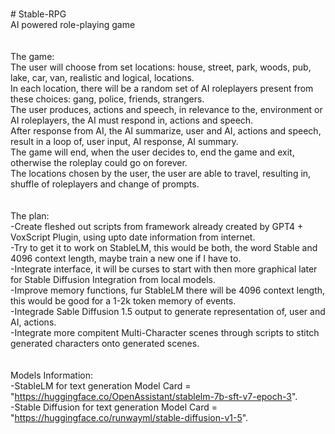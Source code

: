 <br># Stable-RPG
<br>AI powered role-playing game
<br>
<br>
<br>The game:
<br>The user will choose from set locations: house, street, park, woods, pub, lake, car, van, realistic and logical, locations.
<br>In each location, there will be a random set of AI roleplayers present from these choices: gang, police, friends, strangers.
<br>The user produces, actions and speech, in relevance to the, environment or AI roleplayers, the AI must respond in, actions and speech.
<br>After response from AI, the AI summarize, user and AI, actions and speech, result in a loop of, user input, AI response, AI summary.
<br>The game will end, when the user decides to, end the game and exit, otherwise the roleplay could go on forever.
<br>The locations chosen by the user, the user are able to travel, resulting in, shuffle of roleplayers and change of prompts.
<br>
<br>
<br>The plan:
<br>-Create fleshed out scripts from framework already created by GPT4 + VoxScript Plugin, using upto date information from internet.
<br>-Try to get it to work on StableLM, this would be both, the word Stable and 4096 context length, maybe train a new one if I have to.
<br>-Integrate interface, it will be curses to start with then more graphical later for Stable Diffusion Integration from local models.
<br>-Improve memory functions, fur StableLM there will be 4096 context length, this would be good for a 1-2k token memory of events.
<br>-Integrade Sable Diffusion 1.5 output to generate representation of, user and AI, actions.
<br>-Integrate more compitent Multi-Character scenes through scripts to stitch generated characters onto generated scenes.
<br>
<br>
<br>Models Information:
<br>-StableLM for text generation Model Card = "https://huggingface.co/OpenAssistant/stablelm-7b-sft-v7-epoch-3". 
<br>-Stable Diffusion for text generation Model Card = "https://huggingface.co/runwayml/stable-diffusion-v1-5". 
<br>
<br>
